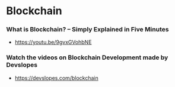 # Blockchain 

### What is Blockchain? – Simply Explained in Five Minutes
- https://youtu.be/9gvxGVohbNE

### Watch the videos on Blockchain Development made by Devslopes 
- https://devslopes.com/blockchain


